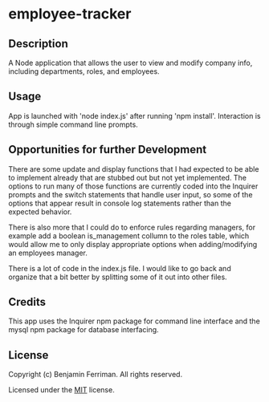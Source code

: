 # employee-tracker

## Description

A Node application that allows the user to view and modify company info, including departments, roles, and employees.

## Usage

App is launched with 'node index.js' after running 'npm install'.  Interaction is through simple command line prompts.

## Opportunities for further Development

There are some update and display functions that I had expected to be able to implement already that are stubbed out but not yet implemented.  The options to run many of those functions are currently coded into the Inquirer prompts and the switch statements that handle user input, so some of the options that appear result in console log statements rather than the expected behavior.

There is also more that I could do to enforce rules regarding managers, for example add a boolean is_management collumn to the roles table, which would allow me to only display appropriate options when adding/modifying an employees manager.

There is a lot of code in the index.js file. I would like to go back and organize that a bit better by splitting some of it out into other files.

## Credits

This app uses the Inquirer npm package for command line interface and the mysql npm package for database interfacing.

## License

Copyright (c) Benjamin Ferriman. All rights reserved.

Licensed under the [MIT](https://github.com/bferriman/portfolio/blob/master/LICENSE.txt) license.